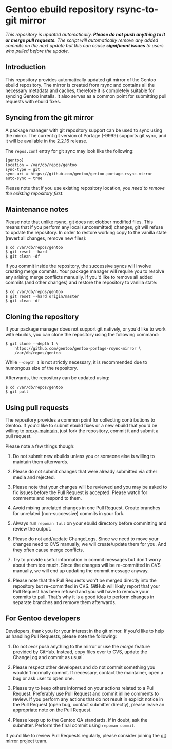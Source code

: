 Gentoo ebuild repository rsync-to-git mirror
============================================

*This repository is updated automatically. __Please do not push anything
to it or merge pull requests.__ The script will automatically remove any
added commits on the next update but this can cause __significant
issues__ to users who pulled before the update.*


Introduction
------------

This repository provides automatically updated git mirror of the Gentoo
ebuild repository. The mirror is created from rsync and contains all
the necessary metadata and caches, therefore it is completely suitable
for syncing Gentoo installs. It also serves as a common point for
submitting pull requests with ebuild fixes.


Syncing from the git mirror
---------------------------

A package manager with git repository support can be used to sync using
the mirror. The current git version of Portage (-9999) supports git
sync, and it will be available in the 2.2.16 release.

The `repos.conf` entry for git sync may look like the following:

    [gentoo]
	location = /var/db/repos/gentoo
	sync-type = git
	sync-uri = https://github.com/gentoo/gentoo-portage-rsync-mirror
	auto-sync = true

Please note that if you use existing repository location, you *need to
remove the existing repository first*.


Maintenance notes
-----------------

Please note that unlike rsync, git does not clobber modified files. This
means that if you perform any local (uncommitted) changes, git will
refuse to update the repository. In order to restore working copy to
the vanilla state (revert all changes, remove new files):

    $ cd /var/db/repos/gentoo
	$ git reset --hard
	$ git clean -df

If you commit inside the repository, the successive syncs will involve
creating merge commits. Your package manager will require you to resolve
any arising merge conflicts manually. If you'd like to remove all added
commits (and other changes) and restore the repository to vanilla state:

    $ cd /var/db/repos/gentoo
	$ git reset --hard origin/master
	$ git clean -df


Cloning the repository
----------------------

If your package manager does not support git natively, or you'd like to
work with ebuilds, you can clone the repository using the following
command:

    $ git clone --depth 1 \
		https://github.com/gentoo/gentoo-portage-rsync-mirror \
		/var/db/repos/gentoo

While `--depth 1` is not strictly necessary, it is recommended due to
humongous size of the repository.

Afterwards, the repository can be updated using:

    $ cd /var/db/repos/gentoo
	$ git pull


Using pull requests
-------------------

The repository provides a common point for collecting contributions to
Gentoo. If you'd like to submit ebuild fixes or a new ebuild that you'd
be willing to [proxy-maintain][1], just fork the repository, commit it
and submit a pull request.

Please note a few things though:

1. Do not submit new ebuilds unless you or someone else is willing to
   maintain them afterwards.

2. Please do not submit changes that were already submitted via other
   media and rejected.

3. Please note that your changes will be reviewed and you may be asked
   to fix issues before the Pull Request is accepted. Please watch for
   comments and respond to them.

4. Avoid mixing unrelated changes in one Pull Request. Create branches
   for unrelated (non-successive) commits in your fork.

5. Always run `repoman full` on your ebuild directory before committing
   and review the output.

6. Please do not add/update ChangeLogs. Since we need to move your
   changes need to CVS manually, we will create/update them for you.
   And they often cause merge conflicts.

7. Try to provide useful information in commit messages but don't worry
   about them too much. Since the changes will be re-committed in CVS
   manually, we will end up updating the commit message anyway.

8. Please note that the Pull Requests won't be merged directly into
   the repository but re-committed in CVS. GitHub will likely report
   that your Pull Request has been refused and you will have to remove
   your commits to pull. That's why it is a good idea to perform changes
   in separate branches and remove them afterwards.

[1]:https://wiki.gentoo.org/wiki/Project:Proxy_Maintainers


For Gentoo developers
---------------------

Developers, thank you for your interest in the git mirror. If you'd like
to help us handling Pull Requests, please note the following:

1. Do not *ever* push anything to the mirror or use the *merge* feature
   provided by GitHub. Instead, copy files over to CVS, update
   the ChangeLog and commit as usual.

2. Please respect other developers and do not commit something you
   wouldn't normally commit. If necessary, contact the maintainer,
   open a bug or ask user to open one.

3. Please try to keep others informed on your actions related to a Pull
   Request. Preferably use Pull Request and commit inline comments to
   review. If you perform any actions that do not result in explicit
   notice in the Pull Request (open bug, contact submitter directly),
   please leave an appropriate note on the Pull Request.

4. Please keep up to the Gentoo QA standards. If in doubt, ask
   the submitter. Perform the final commit using `repoman commit`.

If you'd like to review Pull Requests regularly, please consider joining
the [git mirror][2] project team.

[2]:https://wiki.gentoo.org/wiki/Project:Git_mirror
